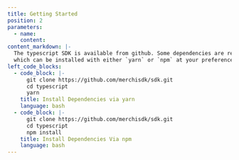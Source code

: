 ```yaml
---
title: Getting Started
position: 2
parameters:
  - name:
    content:
content_markdown: |-
  The typescript SDK is available from github. Some dependencies are required,
  which can be installed with either `yarn` or `npm` at your preference.
left_code_blocks:
  - code_block: |-
      git clone https://github.com/merchisdk/sdk.git
      cd typescript
      yarn
    title: Install Dependencies via yarn
    language: bash
  - code_block: |-
      git clone https://github.com/merchisdk/sdk.git
      cd typescript
      npm install
    title: Install Dependencies Via npm
    language: bash
---
```

